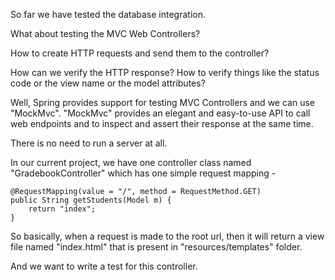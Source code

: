 So far we have tested the database integration. 

What about testing the MVC Web Controllers?

How to create HTTP requests and send them to the controller?

How can we verify the HTTP response? How to verify things like the status code or the view name or the model attributes?

Well, Spring provides support for testing MVC Controllers and we can use "MockMvc". "MockMvc" provides an elegant and easy-to-use API to call web endpoints and to inspect and assert their response at the same time.

There is no need to run a server at all.

In our current project, we have one controller class named "GradebookController" which has one simple request mapping - 

    @RequestMapping(value = "/", method = RequestMethod.GET)
	public String getStudents(Model m) {
		return "index";
	}

So basically, when a request is made to the root url, then it will return a view file named "index.html" that is present in "resources/templates" folder.

And we want to write a test for this controller.
